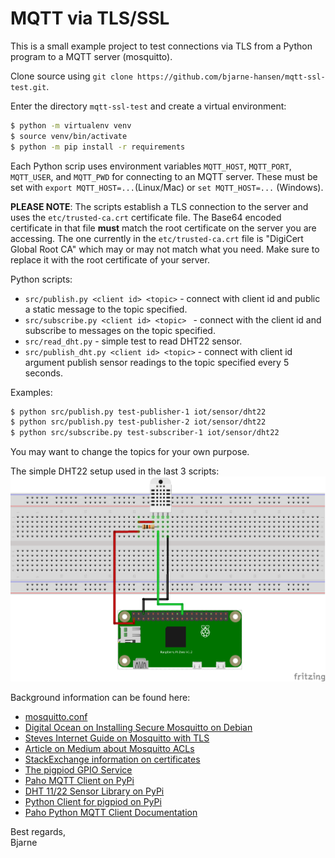# MQTT via TLS/SSL

This is a small example project to test connections via TLS from a Python program to a MQTT server (mosquitto).

Clone source using `git clone https://github.com/bjarne-hansen/mqtt-ssl-test.git`.

Enter the directory `mqtt-ssl-test` and create a virtual environment:

```bash
$ python -m virtualenv venv
$ source venv/bin/activate
$ python -m pip install -r requirements
```

Each Python scrip uses environment variables `MQTT_HOST`, `MQTT_PORT`, `MQTT_USER`, and `MQTT_PWD` for connecting to an MQTT server.  These must be set with `export MQTT_HOST=...`(Linux/Mac) or `set MQTT_HOST=...` (Windows).

**PLEASE NOTE**: The scripts establish a TLS connection to the server and uses the `etc/trusted-ca.crt` certificate file.  The Base64 encoded certificate in that file **must** match the root certificate on the server you are accessing.  The one currently in the `etc/trusted-ca.crt` file is "DigiCert Global Root CA" which may or may not match what you need.  Make sure to replace it with the root certificate of your server.

Python scripts:
* `src/publish.py <client id> <topic>` - connect with client id and public a static message to the topic specified.
* `src/subscribe.py <client id> <topic> ` - connect with the client id and subscribe to messages on the topic specified.
* `src/read_dht.py` - simple test to read DHT22 sensor.
* `src/publish_dht.py <client id> <topic>` - connect with client id argument publish sensor readings to the topic specified every 5 seconds.

Examples:
```bash
$ python src/publish.py test-publisher-1 iot/sensor/dht22
$ python src/publish.py test-publisher-2 iot/sensor/dht22
$ python src/subscribe.py test-subscriber-1 iot/sensor/dht22
```

You may want to change the topics for your own purpose.

The simple DHT22 setup used in the last 3 scripts:
![](doc/pi-zero-with-dht22.png)


Background information can be found here:
* [mosquitto.conf](https://mosquitto.org/man/mosquitto-conf-5.html)
* [Digital Ocean on Installing Secure Mosquitto on Debian](https://www.digitalocean.com/community/tutorials/how-to-install-and-secure-the-mosquitto-mqtt-messaging-broker-on-debian-10)
* [Steves Internet Guide on Mosquitto with TLS](http://www.steves-internet-guide.com/mosquitto-tls/)
* [Article on Medium about Mosquitto ACLs](https://medium.com/jungletronics/mosquitto-acls-ac062aea3f9)
* [StackExchange information on certificates](https://unix.stackexchange.com/questions/368123/how-to-extract-the-root-ca-and-subordinate-ca-from-a-certificate-chain-in-linux)
* [The pigpiod GPIO Service](http://abyz.me.uk/rpi/pigpio/pigpiod.html)
* [Paho MQTT Client on PyPi](https://pypi.org/project/paho-mqtt/)
* [DHT 11/22 Sensor Library on PyPi](https://pypi.org/project/pigpio-dht/)
* [Python Client for pigpiod on PyPi](https://pypi.org/project/pigpio/)
* [Paho Python MQTT Client Documentation](https://www.eclipse.org/paho/index.php?page=clients/python/docs/index.php)



Best regards,  
Bjarne
